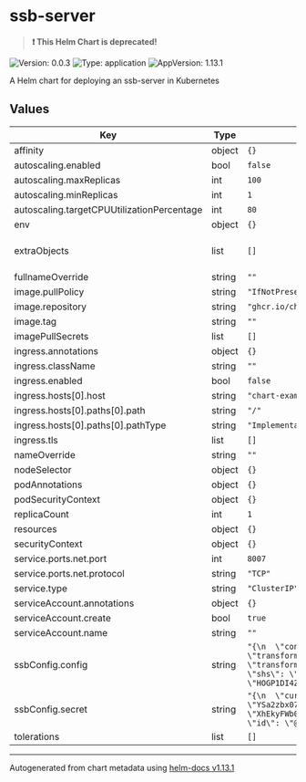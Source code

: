 # ssb-server

> **:exclamation: This Helm Chart is deprecated!**

![Version: 0.0.3](https://img.shields.io/badge/Version-0.0.3-informational?style=flat-square) ![Type: application](https://img.shields.io/badge/Type-application-informational?style=flat-square) ![AppVersion: 1.13.1](https://img.shields.io/badge/AppVersion-1.13.1-informational?style=flat-square)

A Helm chart for deploying an ssb-server in Kubernetes

## Values

| Key | Type | Default | Description |
|-----|------|---------|-------------|
| affinity | object | `{}` |  |
| autoscaling.enabled | bool | `false` |  |
| autoscaling.maxReplicas | int | `100` |  |
| autoscaling.minReplicas | int | `1` |  |
| autoscaling.targetCPUUtilizationPercentage | int | `80` |  |
| env | object | `{}` |  |
| extraObjects | list | `[]` | Extra K8s manifests to deploy |
| fullnameOverride | string | `""` |  |
| image.pullPolicy | string | `"IfNotPresent"` |  |
| image.repository | string | `"ghcr.io/chronicleprotocol/ssb_server"` |  |
| image.tag | string | `""` |  |
| imagePullSecrets | list | `[]` |  |
| ingress.annotations | object | `{}` |  |
| ingress.className | string | `""` |  |
| ingress.enabled | bool | `false` |  |
| ingress.hosts[0].host | string | `"chart-example.local"` |  |
| ingress.hosts[0].paths[0].path | string | `"/"` |  |
| ingress.hosts[0].paths[0].pathType | string | `"ImplementationSpecific"` |  |
| ingress.tls | list | `[]` |  |
| nameOverride | string | `""` |  |
| nodeSelector | object | `{}` |  |
| podAnnotations | object | `{}` |  |
| podSecurityContext | object | `{}` |  |
| replicaCount | int | `1` |  |
| resources | object | `{}` |  |
| securityContext | object | `{}` |  |
| service.ports.net.port | int | `8007` |  |
| service.ports.net.protocol | string | `"TCP"` |  |
| service.type | string | `"ClusterIP"` |  |
| serviceAccount.annotations | object | `{}` |  |
| serviceAccount.create | bool | `true` |  |
| serviceAccount.name | string | `""` |  |
| ssbConfig.config | string | `"{\n  \"connections\": {\n    \"incoming\": {\n      \"net\": [\n        {\"port\": 8007, \"transform\": \"shs\", \"scope\": \"public\"}\n      ]\n    },\n    \"outgoing\": {\n      \"net\": [{ \"transform\": \"shs\" }],\n      \"onion\": [{ \"transform\": \"shs\" }]\n    }\n  },\n  \"caps\": {\n    \"shs\": \"BRsTikbASMIC6jAvsIbZy24Wd6IpLQ5FbEx1oyooGb8=\",\n    \"sign\": \"HOGP1DI4ZybjiHYv7SvaadeSLSnt1MQ2bDo2v7aszh0=\"\n  },\n  \"logging\":{\"level\": \"info\"}\n}\n"` |  |
| ssbConfig.secret | string | `"{\n  \"curve\": \"ed25519\",\n  \"public\": \"YSa2zbx07RNKQrrFX1vS5mFN+Pbnul61hd9GGymao1o=.ed25519\",\n  \"private\": \"XhEkyFWb0TkhRU5t/yDTCI6Q9gwhsJM/SpL02UUwVtZhJrbNvHTtE0pCusVfW9LmYU349ue6XrWF30YbKZqjWg==.ed25519\",\n  \"id\": \"@YSa2zbx07RNKQrrFX1vS5mFN+Pbnul61hd9GGymao1o=.ed25519\"\n}\n"` |  |
| tolerations | list | `[]` |  |

----------------------------------------------
Autogenerated from chart metadata using [helm-docs v1.13.1](https://github.com/norwoodj/helm-docs/releases/v1.13.1)
